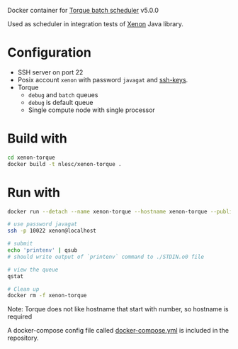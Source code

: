 Docker container for [Torque batch scheduler](http://www.adaptivecomputing.com/products/open-source/torque/) v5.0.0

Used as scheduler in integration tests of [Xenon](nlesc.github.io/Xenon/) Java library.

# Configuration

* SSH server on port 22
* Posix account `xenon` with password `javagat` and [ssh-keys](https://github.com/NLeSC/xenon-docker-images/tree/master/unsafe-ssh-keys).
* Torque
    * `debug` and `batch` queues
    * `debug` is default queue
    * Single compute node with single processor

# Build with

```bash
cd xenon-torque
docker build -t nlesc/xenon-torque .
```

# Run with

```bash
docker run --detach --name xenon-torque --hostname xenon-torque --publish 10022:22 --cap-add SYS_RESOURCE nlesc/xenon-torque

# use password javagat
ssh -p 10022 xenon@localhost

# submit
echo 'printenv' | qsub
# should write output of `printenv` command to ./STDIN.o0 file

# view the queue
qstat

# Clean up
docker rm -f xenon-torque
```

Note: Torque does not like hostname that start with number, so hostname is required

A docker-compose config file called [docker-compose.yml](https://github.com/NLeSC/xenon-docker-images/blob/master/xenon-torque/docker-compose.yml) is included in the repository.
